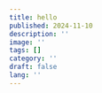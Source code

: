 ```yaml
---
title: hello
published: 2024-11-10
description: ''
image: ''
tags: []
category: ''
draft: false 
lang: ''
---
```

